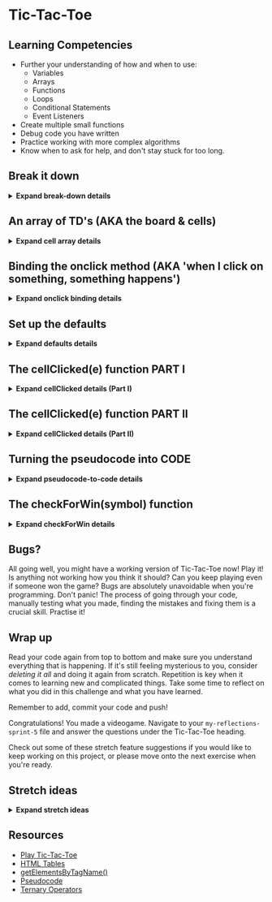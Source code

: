 # Tic-Tac-Toe

## Learning Competencies
- Further your understanding of how and when to use:
    - Variables
    - Arrays
    - Functions
    - Loops
    - Conditional Statements
    - Event Listeners
- Create multiple small functions
- Debug code you have written
- Practice working with more complex algorithms
- Know when to ask for help, and don't stay stuck for too long.

## Break it down

<details>
<summary><b>Expand break-down details</b></summary>
Open the `index.html` in your browser to see the user interface. Let's use it as a visual aid to figure out what we need to build in our JavaScript file. We have:

- a title, "Tic-Tac-Toe"

- a 3x3 grid, and each cell should:
    - be clickable
    - display an "X" or an "O" once a player has clicked that grid cell for their turn

- a subtitle ("Click on a cell to start!"), which when a player:
    - clicks a grid cell to mark it, should change to inform the other player it's now their turn
    - has won, should tell us who won the game.

So let's think about how we can do this and then tackle the parts one by one. We need:

1) an array containing all the squares of the board
2) the ability to click each square and put either an X or an O into it
3) a boolean to keep track of whose turn it is, X or O, and logic to switch turns once a player makes a move  
4) logic to display whose turn it is
5) a function that checks if the game has been won
6) logic to display "_ WON!" when a player wins.
    
</details>
 
## An array of TD's (AKA the board & cells)

<details>
<summary><b>Expand cell array details</b></summary>
An [HTML Table](https://www.w3schools.com/html/html_tables.asp) is a fairly common way of displaying spreadsheet style data on the web. It has `TR` children elements, which is short for 'Table Row'. Those `TR` elements in turn have `TD` children elements. TD is short for 'Table Data' and it's the part we're really interested in here. Our board for Tic-Tac-Toe is nine `TD` elements in total. As with all HTML elements, we can access and edit their properties using JavaScript.
 
For example, if I had a variable (let's call it `myCell`) representing a particular cell (`TD`) in an HTML table, I could edit what is inside the cell by accessing it's `.innerHTML` property like this:
 
`myCell.innerHTML = "X"` or `myCell.innerHTML = "O"`
 
Which is the equivalent of `<td>X</td>` or `<td>O</td>` if we were writing it straight into the HTML file.
`.innerHTML` literally means "what is inside the HTML tag".
 
So with that info, we know how to put X's or O's into any particular cell, but how do we know _which_ cell to put them into, and _when_ it should happen? This is where the _array of cells_ we mentioned earlier (in our overview) comes in. If we had an array of all the `TD` elements, we could "bind a function to their onclick method" - which is a complicated way of saying: "when I click on something, something happens".
 
So how do we get the array of all the cells? Luckily, this is a pretty common desire in programming. You've probably seen `document.getElementById()` before, which we can use to get back a single HTML element using its `ID`. There is another handy method called [document.getElementsByTagName()](https://www.w3schools.com/jsref/met_document_getelementsbytagname.asp) which gives us back _an array of every element of a certain type_. For example, give me all the `<p>` tags, or all the `<h1>` tags.
 
Using this method, we can create a new array of all the `<td>` tags like so:

`let cells = document.getElementsByTagName("TD")`
 
And just like that, we've got the nine cells that make up our board! Go ahead and add that snippet to your `game.js` file. 
</details>
    
## Binding the onclick method (AKA 'when I click on something, something happens')
 
<details>
<summary><b>Expand onclick binding details</b></summary>
Every HTML element has a built-in `.onclick` method. At first they do nothing, but you can tell them to do anything you want. For example, put the following code into your `game.js` file:
 
```game.js
 
function sayHello () {
    console.log("hello")
}
 
cells[0].onclick = sayHello
```
 
Refresh the `index.html` file in your browser and click on the top left square of the board.
If you open your browser developer tools, in the Console tab you should see the "hello" message printing.
 
Woohoo! Now, if you really wanted to, you could put this into your `game.js` file:
 
```game.js
cells[0].onclick = sayHello
cells[1].onclick = sayHello
cells[2].onclick = sayHello
cells[3].onclick = sayHello
cells[4].onclick = sayHello
cells[5].onclick = sayHello
cells[6].onclick = sayHello
cells[7].onclick = sayHello
cells[8].onclick = sayHello
```
 
This does the trick, but is not very efficient. [Don't repeat yourself](https://en.wikipedia.org/wiki/Don%27t_repeat_yourself).

Whenever you find yourself doing something over and over again, what you almost always want is a Loop. The computer can then loop over the repetitive task, saving the programmer (you), from needing to do it.

Something we know about loops is that they have an "Iterator" (`let i = 0`) which represents how many times we have been through the loop. The iterator increases each time we finish a cycle of the loop (`i++`) until it surpasses some kind of limit (`i < cells.length`) and then the loop stops.
 
So because we know the iterator starts at 0, and then becomes 1, 2, 3, 4, 5, etc. We can use it to bind the onclick method to all of our cells in a single line of looped code:
 
```game.js
for (let i = 0; i < cells.length; i++) {
    cells[i].onclick = sayHello
}
```
 
That's much better! But we want to do more than say hello, so let's continue.
</details>
    
## Set up the defaults

<details>
<summary><b>Expand defaults details</b></summary>

This step is fairly straightforward, we're going to set up some defaults for the beginning of the game.

``` 
let noughtsTurn = true

let gameIsOver
```

The default starting player will be noughts, and the game should only be over when it has met the winning conditions. We'll refer to these in later code, but they need to be declared at this point.  

</details>
 
## The cellClicked(e) function PART I

<details>
<summary><b>Expand cellClicked details (Part I)</b></summary>
        
Now we're going to write the _real_ function that will execute when you click on a cell, rather than saying hello. In programming there is a concept called a ["stub"](https://en.wikipedia.org/wiki/Method_stub). As with so many things in the coding world, "stub" can mean a few different (but similar) things. In this context, "stub" refers to a function that will _eventually_ do what you want it to do, but in the meantime it acts as a placeholder of sorts. It might look like:
 
```game.js
function cellClicked(e) {
 
    let cell = e.target
    console.log("i clicked on: " + cell)
 
}
```
 
Then, back inside your loop from earlier, you could replace `onclick = sayHello` with `onclick = cellClicked`. This is another reason why [DRY code](https://en.wikipedia.org/wiki/Don%27t_repeat_yourself) is best. Instead of having to remember and find all the nine times you bound the onclick method, changing that single line in the loop changes it for every cell on the board.
 
Now you might be wondering, what is going on with that `(e)` argument, and what is `e.target`? The `e` stands for event. It is a secret argument that JavaScript _automatically_ slips into every function executed by an `.onclick` method. It's a little bit sneaky because it happens magically behind the scenes. You can read more about [DOM events here](https://www.w3schools.com/jsref/dom_obj_event.asp) but the [TL;DR](https://www.merriam-webster.com/dictionary/TL%3BDR#:~:text=1%20%3A%20too%20long%3B%20didn',even%20sit%20down%20and%20read) is they are **huge** objects containing heaps of information about everything that happened the moment you clicked on that HTML element including, most importantly for us, _which_ HTML element you clicked on. This is important for what we're trying to do because we need to know _which_ cell to put an X or an O inside.
 
The specific HTML element you clicked on is called the `target` of the click event, so by saying `let cell = e.target`, we can create a new variable representing the cell we clicked on. Add the above `cellClicked(e)` code to your `game.js`, then refresh your browser and look in the developer tools Console, you should be able to click on cells and see that `"i clicked on: " + cell` message popping up.

*Note, as with _all_ argument and variable names, there is nothing "magic" about the letter `e`. You could write `cellClicked(bananas)` and create the `let annie = bananas.target` variable and it would work in exactly the same way. The names we give to arugments and variables are for _us_, the programmers. The computer only cares about what _data_ is assigned to the arguments and variables that _we_ name.   
 
</details>
    
## The cellClicked(e) function PART II
 
<details>
<summary><b>Expand cellClicked details (Part II)</b></summary>
    
Now we're going to practise another crucial skill when it comes to writing more complicated algorithms: [PSEUDOCODE](https://www.geeksforgeeks.org/how-to-write-a-pseudo-code/). Often it takes new programmers a long time to embrace pseudocode. They can dive right into writing the function with a very blurry understanding of what they want to happen. It's like driving in roughly the right direction with a vague idea of where you want to end up. You'll probably get there eventually, but it will take a _lot_ longer, and realising that you have been driving down the wrong street for 20 minutes is extremely frustrating. So. . . don't do that! Make a plan, even just a few bullet points, before you start driving.
 
Here is some pseudocode for the `cellClicked(e)` function:
 
```game.js
// function for handling clicks on cells
function cellClicked(e) {
 
  // create a variable for the clicked cell so I can do stuff with it
 
  // if the cell is empty (check it's .innerHTML property)
 
      // figure out which symbol to put inside the cell ("O" or "X" based on the naughtsTurn boolean)
 
      // put the symbol inside the cell (by using .innerHTML again)
 
      // check to see if the player won with that move (probably using a new function, like checkForWin() which I'll need to write later)
 
          // if the game isn't over 
        
              // switch to the other player (using the naughtsTurn boolean again)
 
              // update the subtitle saying whose turn it is now
}
```
 
Writing that pseudocode doesn't take long. It might take you a little longer when you're new to programming, but don't sweat it. Taking time to plan your journey before you start writing code saves you an _immense_ amount of time and frustration in the long run. **So remember to do it!**
</details>

## Turning the pseudocode into CODE
<details>
<summary><b>Expand pseudocode-to-code details</b></summary> 
We're going to let you tackle writing the real contents of `cellClicked(e)` yourself, but here are a few tips based on the pseudocode:
 
- _create a variable for the clicked cell so I can do stuff with it_

    We covered this one already with the `e.target`!
 
- _if the cell is empty (check it's .innerHTML property)_

    You can check to see if an HTML element is empty like `myVariableName.innerHTML == ""`
 
- _figure out which symbol to put inside the cell ("O" or "X" based on the naughtsTurn Boolean)_

    Creating a variable for the symbol is useful here (maybe `symbol`), and it could be a great time to practise using the [Ternary Operator](https://developer.mozilla.org/en-US/docs/Web/JavaScript/Reference/Operators/Conditional_Operator) if you're feeling adventurous, but an `if else` statement will work just as well.  
 
- _put the symbol inside the cell (by using .innerHTML again)_

    Once you've figured out which symbol to put inside the cell, put it in there using .innerHTML.
 
- _check to see if the player won with that move (probably using a new function, like checkForWin() which I'll need to write later)_

    You could create a stub `checkForWin()` function with nothing inside it for the time being, making the real function is the next step after writing this `cellClicked(e)` function. Hint: you will need to pass the `symbol` variable in when you call the `checkForWin()` function.    
  
- _if the game isn't over_

    You could use the logical NOT operator here to toggle the gameIsOver variable (e.g. !gameIsOver).

- _switch to the other player (using the naughtsTurn boolean again)_

    Everytime someone makes a move, all we need to do is toggle that variable state to keep track of the next player's turn. 
    
    Tip! You can toggle a boolean "on and off" with this nifty trick: `noughtsTurn = !noughtsTurn` If it's true, that line will set it false; if it's false, it will set it true!

- _update the subtitle saying whose turn it is now_

    Refer back to how we updated HTML text in the JavaScript Cafe challenge from Sprint 3.
 
Once you've worked through those bullet points, you should now be able to play basic Tic-Tac-Toe! However, there's no winning yet. You can just put the X's and O's into the cells anywhere you want. You need to write an algorithm that looks through the array of cells and tries to find three in a row. Let's do it!
</details>
    
## The checkForWin(symbol) function

<details>
<summary><b>Expand checkForWin details</b></summary>
So what's the first step when it comes to writing this new function? You guessed it, pseudocode! What might that look like?
 
```game.js

// the function takes a string as an argument ("X" or "O")
// *in this example we called the argument 'symbol' but you can call it whatever you want (hint: bananas)

function checkForWin(symbol) {
 
    // if a symbol appears three times in a row in the board cells i.e. a winning line
   
        // either horizontally, vertically, OR diagonally
 
        // the game is over
 
    // if the game is over
 
        // update the subtitle with the winner
   
}
```
 
So that's all well and good, but you're probably thinking _how_? How can we check to see if the symbol is appearing three times in a row? Well, just like earlier when we used `.innerHTML` to check if a cell was empty, we can also use it to check _what_ is inside the element. For example, `cell.innerHTML == "X"`. We have access to all of the cells on the board inside the `cells` array that we created at the start of the challenge. Refer to this beautiful diagram for a visual representation of which array element equals which cell:
 
![Board Diagram](./images/board-diagram.png)
 
So, armed with this knowledge, we can construct `if()` statements that check to see if three cells in a row all contain the "X" or "O" symbol argument string that we're passing into this function.
We're going to show you what that could look like for a horizontal victory, and let you tackle the vertical and diagonal victories yourself:
 
```game.js
function checkForWin(symbol) {
 
    // HORIZONTAL LINES //

    if (cells[0].innerHTML == symbol && cells[1].innerHTML == symbol && cells[2].innerHTML == symbol)
        gameIsOver = true
 
    else if (cells[3].innerHTML == symbol && cells[4].innerHTML == symbol && cells[5].innerHTML == symbol)
        gameIsOver = true
 
    else if (cells[6].innerHTML == symbol && cells[7].innerHTML == symbol && cells[8].innerHTML == symbol)
        gameIsOver = true
 
    // VERTICAL LINES //
 
    // ...
 
    // DIAGONAL LINES //
 
    // ...
 
 
    if (gameIsOver) {
        // update the subtitle with the winner
    }
}
```
 
Enjoy! Remember to reach out for help if you get stuck.
</details>

## Bugs?

All going well, you might have a working version of Tic-Tac-Toe now! Play it! Is anything not working how you think it should? Can you keep playing even if someone won the game? Bugs are absolutely unavoidable when you're programming. Don't panic! The process of going through your code, manually testing what you made, finding the mistakes and fixing them is a crucial skill. Practise it!
 
## Wrap up
 
Read your code again from top to bottom and make sure you understand everything that is happening. If it's still feeling mysterious to you, consider _deleting it all_ and doing it again from scratch. Repetition is key when it comes to learning new and complicated things. Take some time to reflect on what you did in this challenge and what you have learned.
 
Remember to add, commit your code and push!

Congratulations! You made a videogame. Navigate to your `my-reflections-sprint-5` file and answer the questions under the Tic-Tac-Toe heading.
    
Check out some of these stretch feature suggestions if you would like to keep working on this project, or please move onto the next exercise when you're ready.
 
## Stretch ideas

<details>
<summary><b>Expand stretch ideas</b></summary>
    
* Randomise which player takes the first turn, X or O. 
* Create a function that checks for a 'Stalemate' e.g. all the squares are full and nobody won, make the subtitle display "STALEMATE".
* A restart button that resets the game.
* Whacky cartoon sound effects.
* A tally that keeps track of how many times X or O has won.
* Any new feature that makes Tic-Tac-Toe more interesting to play (it's a pretty basic game).
 
</details>
        
## Resources
 
* [Play Tic-Tac-Toe](https://playtictactoe.org/)
* [HTML Tables](https://www.w3schools.com/html/html_tables.asp)
* [getElementsByTagName()](https://www.w3schools.com/jsref/met_document_getelementsbytagname.asp)
* [Pseudocode](https://www.geeksforgeeks.org/how-to-write-a-pseudo-code/)
* [Ternary Operators](https://developer.mozilla.org/en-US/docs/Web/JavaScript/Reference/Operators/Conditional_Operator)

